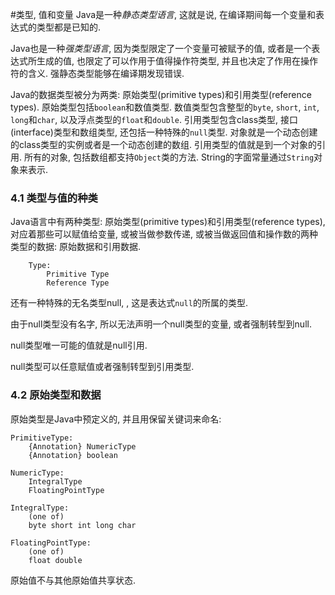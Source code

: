 #类型, 值和变量
Java是一种*静态类型语言*, 这就是说, 在编译期间每一个变量和表达式的类型都是已知的.

Java也是一种*强类型语言*, 因为类型限定了一个变量可被赋予的值, 或者是一个表达式所生成的值, 也限定了可以作用于值得操作符类型, 并且也决定了作用在操作符的含义. 强静态类型能够在编译期发现错误.

Java的数据类型被分为两类: 原始类型(primitive types)和引用类型(reference types). 原始类型包括`boolean`和数值类型. 数值类型包含整型的`byte`, `short`, `int`, `long`和`char`, 以及浮点类型的`float`和`double`. 引用类型包含class类型, 接口(interface)类型和数组类型, 还包括一种特殊的`null`类型. 对象就是一个动态创建的class类型的实例或者是一个动态创建的数组. 引用类型的值就是到一个对象的引用. 所有的对象, 包括数组都支持`Object`类的方法. String的字面常量通过`String`对象来表示.

<h3 id="m4.1">4.1 类型与值的种类</h3>

Java语言中有两种类型: 原始类型(primitive types)和引用类型(reference types), 对应着那些可以赋值给变量, 或被当做参数传递, 或被当做返回值和操作数的两种类型的数据: 原始数据和引用数据.

		Type:
			Primitive Type
			Reference Type
			
还有一种特殊的无名类型null, , 这是表达式`null`的所属的类型.

由于null类型没有名字, 所以无法声明一个null类型的变量, 或者强制转型到null.

null类型唯一可能的值就是null引用.

null类型可以任意赋值或者强制转型到引用类型.

<h3 id="m4.2">4.2 原始类型和数据</h3>

原始类型是Java中预定义的, 并且用保留关键词来命名:

	PrimitiveType:
		{Annotation} NumericType
		{Annotation} boolean
		
	NumericType:
		IntegralType
		FloatingPointType
		
	IntegralType:
		(one of)
		byte short int long char
		
	FloatingPointType:
		(one of)
		float double

原始值不与其他原始值共享状态.

